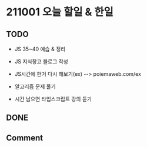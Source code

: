 # 211001 오늘 할일 & 한일

## TODO

- JS 35~40 예습 & 정리

- JS 지식창고 블로그 작성

- JS시간에 한거 다시 해보기(ex) --> poiemaweb.com/ex

- 알고리즘 문제 풀기

- 시간 남으면 타입스크립트 강의 듣기

## DONE

## Comment
